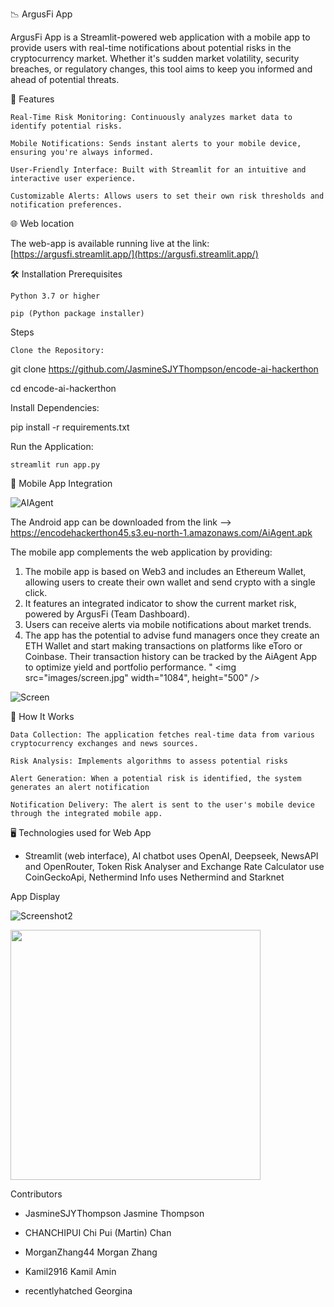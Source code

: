 📉 ArgusFi App

ArgusFi App is a Streamlit-powered web application with a mobile app to provide users with real-time notifications about potential risks in the cryptocurrency market. Whether it's sudden market volatility, security breaches, or regulatory changes, this tool aims to keep you informed and ahead of potential threats.

🚀 Features

    Real-Time Risk Monitoring: Continuously analyzes market data to identify potential risks.

    Mobile Notifications: Sends instant alerts to your mobile device, ensuring you're always informed.

    User-Friendly Interface: Built with Streamlit for an intuitive and interactive user experience.

    Customizable Alerts: Allows users to set their own risk thresholds and notification preferences.

🌐 Web location

The web-app is available running live at the link: [https://argusfi.streamlit.app/](https://argusfi.streamlit.app/)

🛠️ Installation
Prerequisites

    Python 3.7 or higher

    pip (Python package installer)

Steps

    Clone the Repository:

git clone https://github.com/JasmineSJYThompson/encode-ai-hackerthon

cd encode-ai-hackerthon

Install Dependencies:

pip install -r requirements.txt

Run the Application:

    streamlit run app.py
        
📱 Mobile App Integration

![AIAgent](images/AIAgent.png)

The Android app can be downloaded from the link --> https://encodehackerthon45.s3.eu-north-1.amazonaws.com/AiAgent.apk

The mobile app complements the web application by providing:

1. The mobile app is based on Web3 and includes an Ethereum Wallet, allowing users to create their own wallet and send crypto with a single click.
2. It features an integrated indicator to show the current market risk, powered by ArgusFi (Team Dashboard).
3. Users can receive alerts via mobile notifications about market trends.
4. The app has the potential to advise fund managers once they create an ETH Wallet and start making transactions on platforms like eToro or Coinbase. Their transaction history can be tracked by the AiAgent App to optimize yield and portfolio performance.
"
<img src="images/screen.jpg" width="1084", height="500" />

![Screen](images/screen.jpg)

🧠 How It Works

    Data Collection: The application fetches real-time data from various cryptocurrency exchanges and news sources.

    Risk Analysis: Implements algorithms to assess potential risks

    Alert Generation: When a potential risk is identified, the system generates an alert notification

    Notification Delivery: The alert is sent to the user's mobile device through the integrated mobile app.

🖥️ Technologies used for Web App

- Streamlit (web interface), AI chatbot uses OpenAI, Deepseek, NewsAPI and OpenRouter, Token Risk Analyser and Exchange Rate Calculator use CoinGeckoApi, Nethermind Info uses Nethermind and Starknet

App Display

![Screenshot2](images/screenshot2.png)

<img src="images/screenshot3.jpg" width="400" />

Contributors

- JasmineSJYThompson Jasmine Thompson

- CHANCHIPUI Chi Pui (Martin) Chan

- MorganZhang44 Morgan Zhang

- Kamil2916 Kamil Amin

- recentlyhatched Georgina
